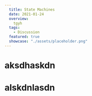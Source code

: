 ```yaml
---
  title: State Machines
  date: 2021-01-24
  overview:
    tgyh
  tags:
    - Discussion
  featured: true
  showcase: "./assets/placeholder.png"
---
```


# aksdhaskdn

<Seperator />

# alskdnlasdn